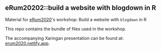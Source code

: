 ## eRum20202::build a website with blogdown in R

Material for [eRum2020](https://2020.erum.io/)'s workshop: Build a website with `blogdown` in R

This repo contains the bundle of files used in the workshop.

The accompanying Xaringan presentation can be found at: [erum2020.netlify.app](https://erum2020.netlify.app).

